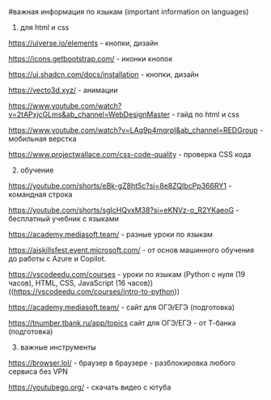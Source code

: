 #важная информация по языкам (important information on languages)



1. для html и css



https://uiverse.io/elements - кнопки, дизайн

https://icons.getbootstrap.com/ - иконки кнопок

https://ui.shadcn.com/docs/installation - кнопки, дизайн

https://vecto3d.xyz/ - анимации 

https://www.youtube.com/watch?v=2tAPxjcGLms&ab_channel=WebDesignMaster - гайд по html и css

https://www.youtube.com/watch?v=LAq9p4mqrpI&ab_channel=REDGroup - мобильная верстка 

https://www.projectwallace.com/css-code-quality - проверка CSS кода



2. обучение



https://youtube.com/shorts/eBk-gZ8ht5c?si=8e8ZQIbcPp366RY1 - командная строка

https://youtube.com/shorts/sgIcHQvxM38?si=eKNVz-o_R2YKaeoG - бесплатный учебник с языками

https://academy.mediasoft.team/ - разные уроки по языкам

https://aiskillsfest.event.microsoft.com/ - от основ машинного обучения до работы с Azure и Copilot.

https://vscodeedu.com/courses - уроки по языкам (Python с нуля (19 часов), HTML, CSS, JavaScript (16 часов)) ((https://vscodeedu.com/courses/intro-to-python))

https://academy.mediasoft.team/ - сайт для ОГЭ/ЕГЭ (подготовка) 

https://tnumber.tbank.ru/app/topics сайт для ОГЭ/ЕГЭ - от Т-банка (подготовка) 



3. важные инструменты



https://browser.lol/ - браузер в браузере - разблокировка любого сервиса без VPN

https://youtubego.org/ - скачать видео с ютуба










